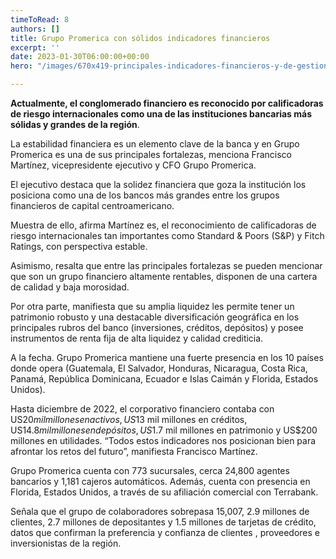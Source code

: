 ```yaml
---
timeToRead: 8
authors: []
title: Grupo Promerica con sólidos indicadores financieros
excerpt: ''
date: 2023-01-30T06:00:00+00:00
hero: "/images/670x419-principales-indicadores-financieros-y-de-gestion-1.webp"

---
```

**Actualmente, el conglomerado financiero es reconocido por calificadoras de riesgo internacionales como una de las instituciones bancarias más sólidas y grandes de la región**.

La estabilidad financiera es un elemento clave de la banca y en Grupo Promerica es una de sus principales fortalezas, menciona Francisco Martínez, vicepresidente ejecutivo y CFO Grupo Promerica.

El ejecutivo destaca que la solidez financiera que goza la institución los posiciona como una de los bancos más grandes entre los grupos financieros de capital centroamericano.

Muestra de ello, afirma Martínez es, el reconocimiento de calificadoras de riesgo internacionales tan importantes como Standard & Poors (S&P) y Fitch Ratings, con perspectiva estable.

Asimismo, resalta que entre las principales fortalezas se pueden mencionar que son un grupo financiero altamente rentables, disponen de una cartera de calidad y baja morosidad.

Por otra parte, manifiesta que su amplia liquidez les permite tener un patrimonio robusto y una destacable diversificación geográfica en los principales rubros del banco (inversiones, créditos, depósitos) y posee instrumentos de renta fija de alta liquidez y calidad crediticia.

A la fecha. Grupo Promerica mantiene una fuerte presencia en los 10 países donde opera (Guatemala, El Salvador, Honduras, Nicaragua, Costa Rica, Panamá, República Dominicana, Ecuador e Islas Caimán y Florida, Estados Unidos).

Hasta diciembre de 2022, el corporativo financiero contaba con US$20 mil millones en activos, US$13 mil millones en créditos, US$14.8 mil millones en depósitos, US$1.7 mil millones en patrimonio y US$200 millones en utilidades. “Todos estos indicadores nos posicionan bien para afrontar los retos del futuro”, manifiesta Francisco Martínez.

Grupo Promerica cuenta con 773 sucursales, cerca 24,800 agentes bancarios y 1,181 cajeros automáticos. Además, cuenta con presencia en Florida, Estados Unidos, a través de su afiliación comercial con Terrabank.

Señala que el grupo de colaboradores sobrepasa 15,007, 2.9 millones de clientes, 2.7 millones de depositantes y 1.5 millones de tarjetas de crédito, datos que confirman la preferencia y confianza de clientes , proveedores e inversionistas de la región.